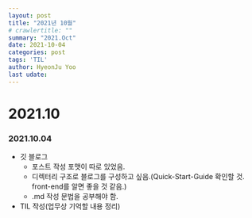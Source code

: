 ```yaml
---
layout: post
title: "2021년 10월"
# crawlertitle: ""
summary: "2021.Oct"
date: 2021-10-04
categories: post
tags: 'TIL'
author: HyeonJu Yoo
last udate:
---
```

# 2021.10

### 2021.10.04
- 깃 블로그
    - 포스트 작성 포맷이 따로 있었음.
    - 디렉터리 구조로 블로그를 구성하고 싶음.(Quick-Start-Guide 확인할 것. front-end를 알면 좋을 것 같음.)
    - .md 작성 문법을 공부해야 함.
- TIL 작성(업무상 기억할 내용 정리)